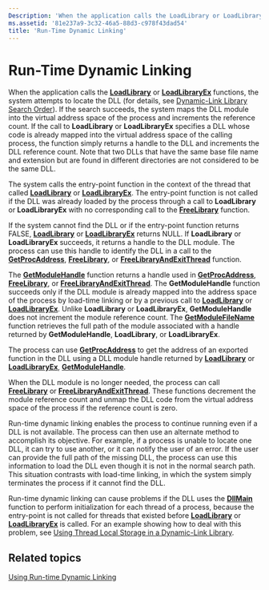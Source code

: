 ```yaml
---
Description: 'When the application calls the LoadLibrary or LoadLibraryEx functions, the system attempts to locate the DLL (for details, see Dynamic-Link Library Search Order).'
ms.assetid: '81e237a9-3c32-46a5-88d3-c978f43dad54'
title: 'Run-Time Dynamic Linking'
---
```


# Run-Time Dynamic Linking

When the application calls the [**LoadLibrary**](loadlibrary.md) or [**LoadLibraryEx**](loadlibraryex.md) functions, the system attempts to locate the DLL (for details, see [Dynamic-Link Library Search Order](dynamic-link-library-search-order.md)). If the search succeeds, the system maps the DLL module into the virtual address space of the process and increments the reference count. If the call to **LoadLibrary** or **LoadLibraryEx** specifies a DLL whose code is already mapped into the virtual address space of the calling process, the function simply returns a handle to the DLL and increments the DLL reference count. Note that two DLLs that have the same base file name and extension but are found in different directories are not considered to be the same DLL.

The system calls the entry-point function in the context of the thread that called [**LoadLibrary**](loadlibrary.md) or [**LoadLibraryEx**](loadlibraryex.md). The entry-point function is not called if the DLL was already loaded by the process through a call to **LoadLibrary** or **LoadLibraryEx** with no corresponding call to the [**FreeLibrary**](freelibrary.md) function.

If the system cannot find the DLL or if the entry-point function returns FALSE, [**LoadLibrary**](loadlibrary.md) or [**LoadLibraryEx**](loadlibraryex.md) returns NULL. If **LoadLibrary** or **LoadLibraryEx** succeeds, it returns a handle to the DLL module. The process can use this handle to identify the DLL in a call to the [**GetProcAddress**](getprocaddress.md), [**FreeLibrary**](freelibrary.md), or [**FreeLibraryAndExitThread**](freelibraryandexitthread.md) function.

The [**GetModuleHandle**](getmodulehandle.md) function returns a handle used in [**GetProcAddress**](getprocaddress.md), [**FreeLibrary**](freelibrary.md), or [**FreeLibraryAndExitThread**](freelibraryandexitthread.md). The **GetModuleHandle** function succeeds only if the DLL module is already mapped into the address space of the process by load-time linking or by a previous call to [**LoadLibrary**](loadlibrary.md) or [**LoadLibraryEx**](loadlibraryex.md). Unlike **LoadLibrary** or **LoadLibraryEx**, **GetModuleHandle** does not increment the module reference count. The [**GetModuleFileName**](getmodulefilename.md) function retrieves the full path of the module associated with a handle returned by **GetModuleHandle**, **LoadLibrary**, or **LoadLibraryEx**.

The process can use [**GetProcAddress**](getprocaddress.md) to get the address of an exported function in the DLL using a DLL module handle returned by [**LoadLibrary**](loadlibrary.md) or [**LoadLibraryEx**](loadlibraryex.md), [**GetModuleHandle**](getmodulehandle.md).

When the DLL module is no longer needed, the process can call [**FreeLibrary**](freelibrary.md) or [**FreeLibraryAndExitThread**](freelibraryandexitthread.md). These functions decrement the module reference count and unmap the DLL code from the virtual address space of the process if the reference count is zero.

Run-time dynamic linking enables the process to continue running even if a DLL is not available. The process can then use an alternate method to accomplish its objective. For example, if a process is unable to locate one DLL, it can try to use another, or it can notify the user of an error. If the user can provide the full path of the missing DLL, the process can use this information to load the DLL even though it is not in the normal search path. This situation contrasts with load-time linking, in which the system simply terminates the process if it cannot find the DLL.

Run-time dynamic linking can cause problems if the DLL uses the [**DllMain**](dllmain.md) function to perform initialization for each thread of a process, because the entry-point is not called for threads that existed before [**LoadLibrary**](loadlibrary.md) or [**LoadLibraryEx**](loadlibraryex.md) is called. For an example showing how to deal with this problem, see [Using Thread Local Storage in a Dynamic-Link Library](using-thread-local-storage-in-a-dynamic-link-library.md).

## Related topics

<dl> <dt>

[Using Run-time Dynamic Linking](using-run-time-dynamic-linking.md)
</dt> </dl>

 

 



